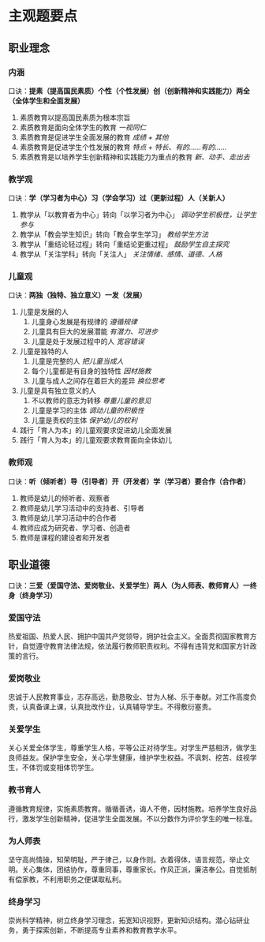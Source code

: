 # 主观题要点

## 职业理念

### 内涵

口诀：**提素（提高国民素质）个性（个性发展）创（创新精神和实践能力）两全（全体学生和全面发展）**

1. 素质教育以提高国民素质为根本宗旨
2. 素质教育是面向全体学生的教育 *一视同仁*
3. 素质教育是促进学生全面发展的教育 *成绩 + 其他*
4. 素质教育是促进学生个性发展的教育 *特点 + 特长、有的……有的……*
5. 素质教育是以培养学生创新精神和实践能力为重点的教育 *新、动手、走出去*

### 教学观

口诀：**学（学习者为中心）习（学会学习）过（更新过程）人（关新人）**

1. 教学从「以教育者为中心」转向「以学习者为中心」 *调动学生积极性，让学生参与*
2. 教学从「教会学生知识」转向「教会学生学习」 *教给学生方法*
3. 教学从「重结论轻过程」转向「重结论更重过程」 *鼓励学生自主探究*
4. 教学从「关注学科」转向「关注人」 *关注情绪、感情、道德、人格*

### 儿童观

口诀：**两独（独特、独立意义）一发（发展）**

1. 儿童是发展的人
   1. 儿童身心发展是有规律的 *遵循规律*
   2. 儿童具有巨大的发展潜能 *有潜力、可进步*
   3. 儿童是处于发展过程中的人 *宽容错误*
2. 儿童是独特的人
   1. 儿童是完整的人 *把儿童当成人*
   2. 每个儿童都是有自身的独特性 *因材施教*
   3. 儿童与成人之间存在着巨大的差异 *换位思考*
3. 儿童是具有独立意义的人
   1. 不以教师的意志为转移 *尊重儿童的意见*
   2. 儿童是学习的主体 *调动儿童的积极性*
   3. 儿童是责权的主体 *保护幼儿的权利*
4. 践行「育人为本」的儿童观要求促进幼儿全面发展
5. 践行「育人为本」的儿童观要求教育面向全体幼儿

### 教师观

口诀：**听（倾听者）导（引导者）开（开发者）学（学习者）要合作（合作者）**

1. 教师是幼儿的倾听者、观察者
2. 教师是幼儿学习活动中的支持者、引导者
3. 教师是幼儿学习活动中的合作者
4. 教师应成为研究者、学习者、创造者
5. 教师是课程的建设者和开发者

## 职业道德

口诀：**三爱（爱国守法、爱岗敬业、关爱学生）两人（为人师表、教师育人）一终身（终身学习）**

### 爱国守法

热爱祖国、热爱人民、拥护中国共产党领导，拥护社会主义。全面贯彻国家教育方针，自觉遵守教育法律法规，依法履行教师职责权利。不得有违背党和国家方针政策的言行。

### 爱岗敬业

忠诚于人民教育事业，志存高远，勤恳敬业、甘为人梯、乐于奉献。对工作高度负责，认真备课上课，认真批改作业，认真辅导学生。不得敷衍塞责。

### 关爱学生

关心关爱全体学生，尊重学生人格，平等公正对待学生。对学生严慈相济，做学生良师益友。保护学生安全，关心学生健康，维护学生权益。不讽刺、挖苦、歧视学生，不体罚或变相体罚学生。

### 教书育人

遵循教育规律，实施素质教育。循循善诱，诲人不倦，因材施教。培养学生良好品行，激发学生创新精神，促进学生全面发展。不以分数作为评价学生的唯一标准。

### 为人师表

坚守高尚情操，知荣明耻，严于律己，以身作则。衣着得体，语言规范，举止文明。关心集体，团结协作，尊重同事，尊重家长。作风正派，廉洁奉公。自觉抵制有偿家教，不利用职务之便谋取私利。

### 终身学习

崇尚科学精神，树立终身学习理念，拓宽知识视野，更新知识结构。潜心钻研业务，勇于探索创新，不断提高专业素养和教育教学水平。
